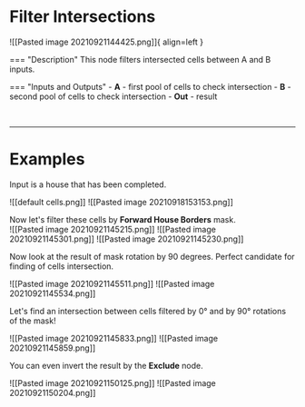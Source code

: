 # **Filter Intersections**

![[Pasted image 20210921144425.png]]{ align=left }

=== "Description"
	This node filters intersected cells between A and B inputs.
	
=== "Inputs and Outputs"
	- **A** - first pool of cells to check intersection
	- **B** - second pool of cells to check intersection 
	- **Out** - result

<br />

--------

# Examples
Input is a house that has been completed.  

![[default cells.png]]
![[Pasted image 20210918153153.png]]

Now let's filter these cells by **Forward House Borders** mask.  
![[Pasted image 20210921145215.png]]
![[Pasted image 20210921145301.png]]
![[Pasted image 20210921145230.png]]
 
 Now look at the result of mask rotation by 90 degrees. Perfect candidate for finding of cells intersection.  
 
 ![[Pasted image 20210921145511.png]]
 ![[Pasted image 20210921145534.png]]
 
 Let's find an intersection between cells filtered by 0° and by 90° rotations of the mask!  
 
 ![[Pasted image 20210921145833.png]]
 ![[Pasted image 20210921145859.png]]
 
 You can even invert the result by the **Exclude** node.  
 
 ![[Pasted image 20210921150125.png]]
 ![[Pasted image 20210921150204.png]]